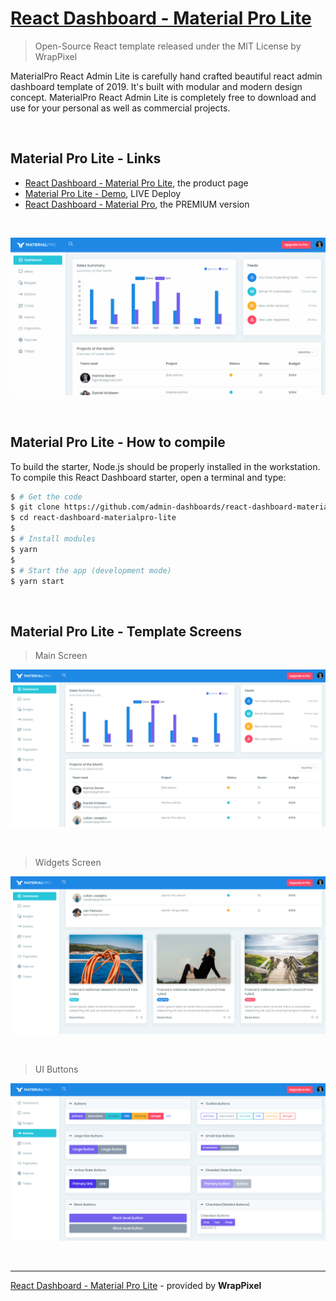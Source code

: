 # [React Dashboard - Material Pro Lite](https://www.wrappixel.com/templates/materialpro-react-admin-lite/?ref=157)

> Open-Source React template released under the MIT License by WrapPixel

MaterialPro React Admin Lite is carefully hand crafted beautiful react admin dashboard template of 2019. It's built with modular and modern design concept. MaterialPro React Admin Lite is completely free to download and use for your personal as well as commercial projects.

<br />

## Material Pro Lite - Links

- [React Dashboard - Material Pro Lite](https://www.wrappixel.com/templates/materialpro-react-admin-lite/?ref=157), the product page
- [Material Pro Lite - Demo](https://www.wrappixel.com/demos/free-admin-templates/materialpro-reactadmin-lite/landingpage/index.html?ref=157), LIVE Deploy
- [React Dashboard - Material Pro](https://www.wrappixel.com/templates/materialpro-react-redux-admin/?ref=157), the PREMIUM version

<br />

![React Dashboard - Material Pro Lite, animated presentation.](https://raw.githubusercontent.com/admin-dashboards/react-dashboard-materialpro-lite/master/media/react-dashboard-materialpro-intro.gif)

<br />

## Material Pro Lite - How to compile

To build the starter, Node.js should be properly installed in the workstation. To compile this React Dashboard starter, open a terminal and type: 

```bash
$ # Get the code
$ git clone https://github.com/admin-dashboards/react-dashboard-materialpro-lite.git
$ cd react-dashboard-materialpro-lite
$
$ # Install modules
$ yarn
$
$ # Start the app (development mode)
$ yarn start
```

<br />

## Material Pro Lite - Template Screens

> Main Screen

![React Dashboard - Material Pro Lite, main dashboard screen.](https://raw.githubusercontent.com/admin-dashboards/react-dashboard-materialpro-lite/master/media/react-dashboard-materialpro-screen.png)

<br />

> Widgets Screen

![React Dashboard - Material Pro Lite, widgets screen.](https://raw.githubusercontent.com/admin-dashboards/react-dashboard-materialpro-lite/master/media/react-dashboard-materialpro-screen-widgets.png)

<br />

> UI Buttons

![React Dashboard - Material Pro Lite, buttons screen.](https://raw.githubusercontent.com/admin-dashboards/react-dashboard-materialpro-lite/master/media/react-dashboard-materialpro-screen-buttons.png)

<br />

---
[React Dashboard - Material Pro Lite](https://www.wrappixel.com/templates/materialpro-react-admin-lite/?ref=157) - provided by **WrapPixel**
